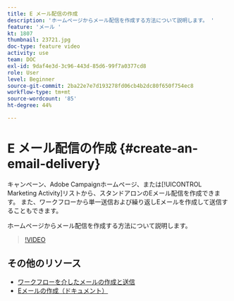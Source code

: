 ```yaml
---
title: E メール配信の作成
description: 'ホームページからメール配信を作成する方法について説明します。 '
feature: 'メール '
kt: 1807
thumbnail: 23721.jpg
doc-type: feature video
activity: use
team: DOC
exl-id: 9daf4e3d-3c96-443d-85d6-99f7a0377cd8
role: User
level: Beginner
source-git-commit: 2ba22e7e7d193278fd06cb4b2dc80f650f754ec8
workflow-type: tm+mt
source-wordcount: '85'
ht-degree: 44%

---
```


# E メール配信の作成 {#create-an-email-delivery}

キャンペーン、Adobe Campaignホームページ、または[!UICONTROL Marketing Activity]リストから、スタンドアロンのEメール配信を作成できます。 また、ワークフローから単一送信および繰り返しEメールを作成して送信することもできます。

ホームページからメール配信を作成する方法について説明します。

>[!VIDEO](https://video.tv.adobe.com/v/23721?quality=12)

## その他のリソース

* [ワークフローを介したメールの作成と送信](/help/communication-channels/email/create-and-send-emails-via-workflow.md)
* [Eメールの作成（ドキュメント）](https://experienceleague.adobe.com/docs/campaign-standard/using/communication-channels/email-messages/creating-an-email.html?lang=en)
